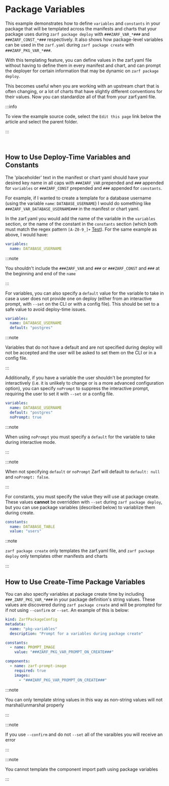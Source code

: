 # Package Variables

This example demonstrates how to define `variables` and `constants` in your package that will be templated across the manifests and charts that your package uses during `zarf package deploy` with `###ZARF_VAR_*###` and `###ZARF_CONST_*###` respectively.  It also shows how package-level variables can be used in the `zarf.yaml` during `zarf package create` with `###ZARF_PKG_VAR_*###`.

With this templating feature, you can define values in the zarf.yaml file without having to define them in every manifest and chart, and can prompt the deployer for certain information that may be dynamic on `zarf package deploy`.

This becomes useful when you are working with an upstream chart that is often changing, or a lot of charts that have slightly different conventions for their values. Now you can standardize all of that from your zarf.yaml file.

:::info

To view the example source code, select the `Edit this page` link below the article and select the parent folder.

:::

&nbsp;

## How to Use Deploy-Time Variables and Constants
The 'placeholder' text in the manifest or chart yaml should have your desired key name in all caps with `###ZARF_VAR` prepended and `###` appended for `variables` or `###ZARF_CONST` prepended and `###` appended for `constants`.

For example, if I wanted to create a template for a database username (using the variable `name`: `DATABASE_USERNAME`) I would do something like `###ZARF_VAR_DATABASE_USERNAME###` in the manifest or chart yaml.

In the zarf.yaml you would add the name of the variable in the `variables` section, or the name of the constant in the `constants` section (which both must match the regex pattern `[A-Z0-9_]+` [Test](https://regex101.com/r/eeeJs2/1)). For the same example as above, I would have:

```yaml
variables:
  name: DATABASE_USERNAME
```

:::note

You shouldn't include the `###ZARF_VAR` and `###` or `###ZARF_CONST` and `###` at the beginning and end of the `name`

:::

For variables, you can also specify a `default` value for the variable to take in case a user does not provide one on deploy (either from an interactive prompt, with `--set` on the CLI or with a config file). This should be set to a safe value to avoid deploy-time issues.

```yaml
variables:
  name: DATABASE_USERNAME
  default: "postgres"
```

:::note

Variables that do not have a default and are not specified during deploy will not be accepted and the user will be asked to set them on the CLI or in a config file.

:::

Additionally, if you have a variable the user shouldn't be prompted for interactively (i.e. it is unlikely to change or is a more advanced configuration option), you can specify `noPrompt` to suppress the interactive prompt, requiring the user to set it with `--set` or a config file.

```yaml
variables:
  name: DATABASE_USERNAME
  default: "postgres"
  noPrompt: true
```

:::note

When using `noPrompt` you must specify a `default` for the variable to take during interactive mode.

:::

:::note

When not specifying `default` or `noPrompt` Zarf will default to `default: null` and `noPrompt: false`.

:::

For constants, you must specify the value they will use at package create.  These values **cannot** be overridden with `--set` during `zarf package deploy`, but you can use package variables (described below) to variablize them during create.

```yaml
constants:
  name: DATABASE_TABLE
  value: "users"
```

::note

`zarf package create` only templates the zarf.yaml file, and `zarf package deploy` only templates other manifests and charts

:::

## How to Use Create-Time Package Variables

You can also specify variables at package create time by including `###_ZARF_PKG_VAR_*###` in your package definition's string values.  These values are discovered during `zarf package create` and will be prompted for if not using `--confirm` or `--set`.  An example of this is below:

```yaml
kind: ZarfPackageConfig
metadata:
  name: "pkg-variables"
  description: "Prompt for a variables during package create"

constants:
  - name: PROMPT_IMAGE
    value: "###ZARF_PKG_VAR_PROMPT_ON_CREATE###"

components:
  - name: zarf-prompt-image
    required: true
    images:
      - "###ZARF_PKG_VAR_PROMPT_ON_CREATE###"
```

:::note

You can only template string values in this way as non-string values will not marshal/unmarshal properly

:::

:::note

If you use `--confirm` and do not `--set` all of the varaibles you will receive an error

:::

:::note

You cannot template the component import path using package variables

:::
